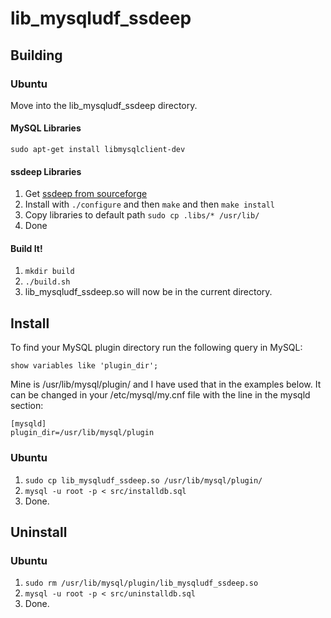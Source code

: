 lib\_mysqludf\_ssdeep
==================

Building
------------------

### Ubuntu

Move into the lib\_mysqludf\_ssdeep directory.

#### MySQL Libraries

	sudo apt-get install libmysqlclient-dev

#### ssdeep Libraries

1. Get [ssdeep from sourceforge](http://ssdeep.sourceforge.net/ "ssdeep on sourceforge")
2. Install with `./configure` and then `make` and then `make install`
3. Copy libraries to default path `sudo cp .libs/* /usr/lib/`
4. Done

#### Build It!

1. `mkdir build`
2. `./build.sh`
3. lib\_mysqludf\_ssdeep.so will now be in the current directory.


Install
------------------

To find your MySQL plugin directory run the following query in MySQL:

    show variables like 'plugin_dir';

Mine is /usr/lib/mysql/plugin/ and I have used that in the examples below. It can be changed in your /etc/mysql/my.cnf file with the line in the mysqld section:

    [mysqld]
    plugin_dir=/usr/lib/mysql/plugin

### Ubuntu

1. `sudo cp lib_mysqludf_ssdeep.so /usr/lib/mysql/plugin/`
2. `mysql -u root -p < src/installdb.sql`
3. Done.

Uninstall
------------------

### Ubuntu

1. `sudo rm /usr/lib/mysql/plugin/lib_mysqludf_ssdeep.so`
2. `mysql -u root -p < src/uninstalldb.sql`
3. Done.